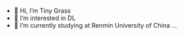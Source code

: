 - 👋 Hi, I’m Tiny Grass
- 👀 I’m interested in DL
- 🌱 I’m currently studying at Renmin University of China ...


<!---
ACertainSang/ACertainSang is a ✨ special ✨ repository because its `README.md` (this file) appears on your GitHub profile.
You can click the Preview link to take a look at your changes.
--->
